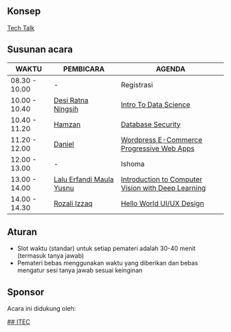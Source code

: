 ## Konsep
 [Tech Talk](https://github.com/LombokDev/wiki/blob/master/event-concepts/tech-talk.md)
 ## Susunan acara
 | WAKTU           | PEMBICARA         | AGENDA    |
 |-----------------|-------------------|-----------|
 | 08.30 - 10.00   | -                 | Registrasi|
 | 10.00 - 10.40   | [Desi Ratna Ningsih](https://github.com/abbiyanaila) | [Intro To Data Science](https://github.com/LombokDev/Talks-Proposal/issues/23) |
 | 10.40 - 11.20   | [Hamzan](#)       | [Database Security](https://github.com/LombokDev/Talks-Proposal/issues/24) |
 | 11.20 - 12.00   | [Daniel](https://www.linkedin.com/in/daniel-muhamad/) | [Wordpress E-Commerce Progressive Web Apps](https://github.com/LombokDev/Talks-Proposal/issues/26) |
 | 12.00 - 13.00   | -                 | Ishoma    |
 | 13.00 - 14.00   | [Lalu Erfandi Maula Yusnu](https://github.com/nunenuh) | [Introduction to Computer Vision with Deep Learning](https://github.com/LombokDev/Talks-Proposal/issues/25) |
 | 14.00 - 14.30   | [Rozali Izzaq](https://www.linkedin.com/in/izaq-rozali-39a805161/) | [Hello World UI/UX Design](https://github.com/LombokDev/Talks-Proposal/issues/27) |

## Aturan
- Slot waktu (standar) untuk setiap pemateri adalah 30-40 menit (termasuk tanya jawab)
- Pemateri bebas menggunakan waktu yang diberikan dan bebas mengatur sesi tanya jawab sesuai keinginan

## Sponsor
Acara ini didukung oleh:

[## ITEC](https://itec.web.id/wp-content/uploads/2017/10/logo-header.png)
